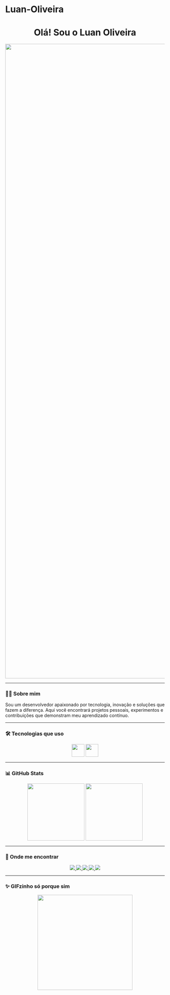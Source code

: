 # Luan-Oliveira

<h1 align="center">Olá! Sou o Luan Oliveira</h1>

<div align="center">
  <img src="https://media0.giphy.com/media/v1.Y2lkPWVjZjA1ZTQ3M3o4NmVhY3hnY2txdmppOHdtb3lmOTh0YTE1MTExdjkwZXA3aXZqbiZlcD12MV9naWZzX3NlYXJjaCZjdD1n/dBNN8ChgJhXA8KNNFv/200.webp" width="2000"/>
</div>

---

### 👩‍💻 Sobre mim

Sou um desenvolvedor apaixonado por tecnologia, inovação e soluções que fazem a diferença. Aqui você encontrará projetos pessoais, experimentos e contribuições que demonstram meu aprendizado contínuo.

---

### 🛠️ Tecnologias que uso

<div align="center">
  <img src="https://images.seeklogo.com/logo-png/44/1/bubble-icon-logo-png_seeklogo-448116.png" height="40"/>
  <img src="https://cdn.jsdelivr.net/gh/devicons/devicon/icons/csharp/csharp-original.svg" height="40"/>
</div>

---

### 📊 GitHub Stats

<div align="center">
  <img height="180em" src="https://github-readme-stats.vercel.app/api?username=Skinny666&show_icons=true&theme=dracula"/>
  <img height="180em" src="https://github-readme-stats.vercel.app/api/top-langs/?username=Skinny666&layout=compact&theme=dracula"/>
</div>

---

### 📱 Onde me encontrar

<div align="center">
  <a href="https://www.youtube.com/@SEU_CANAL" target="_blank">
    <img src="https://img.shields.io/badge/YouTube-FF0000?style=for-the-badge&logo=youtube&logoColor=white"/>
  </a>
  <a href="https://instagram.com/SEU_USUARIO" target="_blank">
    <img src="https://img.shields.io/badge/Instagram-E4405F?style=for-the-badge&logo=instagram&logoColor=white"/>
  </a>
  <a href="https://www.twitch.tv/SEU_USUARIO" target="_blank">
    <img src="https://img.shields.io/badge/Twitch-9146FF?style=for-the-badge&logo=twitch&logoColor=white"/>
  </a>
  <a href="mailto:seuemail@exemplo.com">
    <img src="https://img.shields.io/badge/Email-D14836?style=for-the-badge&logo=gmail&logoColor=white"/>
  </a>
  <a href="https://www.linkedin.com/in/SEU_PERFIL/" target="_blank">
    <img src="https://img.shields.io/badge/LinkedIn-0A66C2?style=for-the-badge&logo=linkedin&logoColor=white"/>
  </a>
</div>

---

### ✨ GIFzinho só porque sim

<div align="center">
  <img src="https://media.giphy.com/media/du3J3cXyzhj75IOgvA/giphy.gif" width="300"/>
</div>

